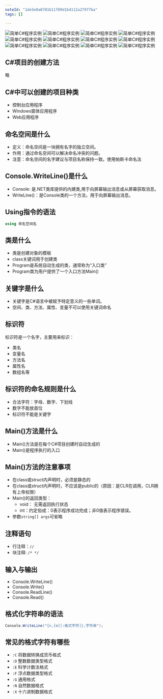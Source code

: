 ```yaml
---
noteId: "1de5e0a0781b11f09d1b4112a27977ba"
tags: []

---
```


![简单C#程序实例](../textbook/2-overview/034.jpeg)
![简单C#程序实例](../textbook/2-overview/035.jpeg)
![简单C#程序实例](../textbook/2-overview/036.jpeg)
![简单C#程序实例](../textbook/2-overview/037.jpeg)
![简单C#程序实例](../textbook/2-overview/038.jpeg)
![简单C#程序实例](../textbook/2-overview/039.jpeg)
![简单C#程序实例](../textbook/2-overview/040.jpeg)
![简单C#程序实例](../textbook/2-overview/041.jpeg)
![简单C#程序实例](../textbook/2-overview/042.jpeg)
![简单C#程序实例](../textbook/2-overview/043.jpeg)
![简单C#程序实例](../textbook/2-overview/044.jpeg)
![简单C#程序实例](../textbook/2-overview/045.jpeg)

## C#项目的创建方法

略

## C#中可以创建的项目种类

- 控制台应用程序
- Windows窗体应用程序
- Web应用程序

## 命名空间是什么

- 定义：命名空间是一块拥有名字的独立空间。
- 作用：通过命名空间可以解决命名冲突的问题。
- 注意：命名空间的名字建议与项目名称保持一致。使用帕斯卡命名法

## Console.WriteLine()是什么

- Console: 是.NET类库提供的内建类,用于向屏幕输出消息或从屏幕获取消息。
- WriteLine()：是Console类的一个方法，用于向屏幕输出消息。

## Using指令的语法

```c#
using 命名空间名
```
## 类是什么

- 类是创建对象的模板
- class关键词用于创建类
- Program是系统自动生成的类，通常称为“入口类”
- Program类为用户提供了一个入口方法Main()

## 关键字是什么

- 关键字是C#语言中被赋予特定意义的一些单词。
- 空间、类、方法、属性、变量不可以使用关键词命名

## 标识符
标识符是一个名字，主要用来标识：

- 类名
- 变量名
- 方法名
- 属性名
- 数组名等

## 标识符的命名规则是什么

- 合法字符：字母、数字、下划线
- 数字不能放首位
- 标识符不能是关键字

## Main()方法是什么

- Main()方法是在每个C#项目创建时自动生成的
- Main()是程序执行的入口

## Main()方法的注意事项

- 在class或struct内声明时，必须是静态的
- 在class或struct内声明时，不应该是public的（原因：是CLR在调用，CLR拥有上帝权限）
- Main()的返回类型：
    - void： 无需返回执行状态
    - int：约定俗成：0表示程序成功完成；非0值表示程序错误。
- 参数`string[] args`可省略

## 注释语句

- 行注释：`//`
- 块注释: `/* */`

## 输入与输出

- Console.WriteLine()
- Console.Write()
- Console.ReadLine()
- Console.Read()

## 格式化字符串的语法

```c#
Console.WriteLine("{n,[m][:格式字符]},字符串");
```

## 常见的格式字符有哪些

- `:C` 将数据转换成货币格式
- `:D` 整数数据类型格式
- `:E` 科学计数法格式
- `:F` 浮点数据类型格式
- `:G` 通用格式
- `:N` 自然数据格式
- `:X` 十六进制数据格式

